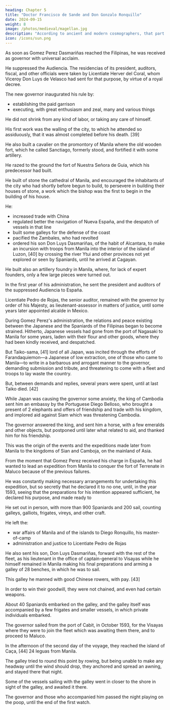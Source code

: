 ```yaml
---
heading: Chapter 5
title: "Doctor Francisco de Sande and Don Gonzalo Ronquillo"
date: 2024-09-15
weight: 8
image: /photos/medieval/magellan.jpg
description: "According to ancient and modern cosmographers, that part of the world called Asia has adjacent to it a multitude of greater and lesser islands"
icon: /icons/sun.png
---
```




As soon as Gomez Perez Dasmariñas reached the Filipinas, he was received as governor with universal acclaim. 

He suppressed the Audiencia. The residencias of its president, auditors, fiscal, and other officials were taken by Licentiate Herver del Coral, whom Viceroy Don Luys de Velasco had sent for that purpose, by virtue of a royal decree. 

The new governor inaugurated his rule by:
- establishing the paid garrison
- executing, with great enthusiasm and zeal, many and various things

 <!-- for which he possessed royal orders and instructions, not  -->

He did not shrink from any kind of labor, or taking any care of himself. 

His first work was the walling of the city, to which he attended so assiduously, that it was almost completed before his death. [39] 

He also built a cavalier on the promontory of Manila where the old wooden fort, which he called Sanctiago, formerly stood, and fortified it with some artillery. 

He razed to the ground the fort of Nuestra Señora de Guia, which his predecessor had built.

He built of stone the cathedral of Manila, and encouraged the inhabitants of the city who had shortly before begun to build, to persevere in building their houses of stone, a work which the bishop was the first to begin in the building of his house. 

He:
- increased trade with China
- regulated better the navigation of Nueva España, and the despatch of vessels in that line
- built some galleys for the defense of the coast
- pacified the Zambales, who had revolted
- ordered his son Don Luys Dasmariñas, of the habit of Alcantara, to make an incursion with troops from Manila into the interior of the island of Luzon, [40] by crossing the river Ytui and other provinces not yet explored or seen by Spaniards, until he arrived at Cagayan. 

He built also an artillery foundry in Manila, where, for lack of expert founders, only a few large pieces were turned out.

In the first year of his administration, he sent the president and auditors of the suppressed Audiencia to España.

Licentiate Pedro de Rojas, the senior auditor, remained with the governor by order of his Majesty, as lieutenant-assessor in matters of justice, until some years later appointed alcalde in Mexico.

During Gomez Perez's administration, the relations and peace existing between the Japanese and the Spaniards of the Filipinas began to become strained. Hitherto, Japanese vessels had gone from the port of Nagasaki to Manila for some years, laden with their flour and other goods, where they had been kindly received, and despatched. 

But Taiko-sama, [41] lord of all Japan, was incited through the efforts of Farandaquiemon—a Japanese of low extraction, one of those who came to Manila—to write in a barbarous and arrogant manner to the governor, demanding submission and tribute, and threatening to come with a fleet and troops to lay waste the country. 

But, between demands and replies, several years were spent, until at last Taiko died. [42]

While Japan was causing the governor some anxiety, the king of Cambodia sent him an embassy by the Portuguese Diego Belloso, who brought a present of 2 elephants and offers of friendship and trade with his kingdom, and implored aid against Siam which was threatening Cambodia. 

The governor answered the king, and sent him a horse, with a few emeralds and other objects, but postponed until later what related to aid, and thanked him for his friendship.

This was the origin of the events and the expeditions made later from Manila to the kingdoms of Sian and Camboja, on the mainland of Asia.

From the moment that Gomez Perez received his charge in España, he had wanted to lead an expedition from Manila to conquer the fort of Terrenate in Maluco because of the previous failures.

<!-- , on account of the great importance of this enterprise, and its outcome, in which no success had been attained on other occasions.  -->

He was constantly making necessary arrangements for undertaking this expedition, but so secretly that he declared it to no one, until, in the year 1593, seeing that the preparations for his intention appeared sufficient, he declared his purpose, and made ready to

He set out in person, with more than 900 Spaniards and 200 sail, counting galleys, galliots, frigates, vireys, and other craft. 

He left the:
- war affairs of Manila and of the islands to Diego Ronquillo, his master-of-camp
- administration and justice to Licentiate Pedro de Rojas

<!-- , with a few troops, insufficient for the city's defense, in charge of  -->

He also sent his son, Don Luys Dasmariñas, forward with the rest of the fleet, as his lieutenant in the office of captain-general to Visayas while he himself remained in Manila making his final preparations and arming a galley of 28 benches, in which he was to sail. 

This galley he manned with good Chinese rowers, with pay. [43]

In order to win their goodwill, they were not chained, and even had certain weapons.

About 40 Spaniards embarked on the galley, and the galley itself was accompanied by a few frigates and smaller vessels, in which private individuals embarked.

The governor sailed from the port of Cabit, in October 1593, for the Visayas where they were to join the fleet which was awaiting them there, and to proceed to Maluco. 

In the afternoon of the second day of the voyage, they reached the island of Caça, [44] 24 leguas from Manila.

 <!-- and close to the coast of the same island of Luzon, at a place called Punta del Açufre [Sulphur Point], where there is a strong head wind.  -->

The galley tried to round this point by rowing, but being unable to make any headway until the wind should drop, they anchored and spread an awning, and stayed there that night. 

Some of the vessels sailing with the galley went in closer to the shore in sight of the galley, and awaited it there.

The governor and those who accompanied him passed the night playing on the poop, until the end of the first watch. 

<!-- After the governor had gone into his cabin to rest, the other Spaniards went also to their quarters [45] for the same purpose, leaving the usual guards in the midship gangway, and at the bow and stern.  -->

